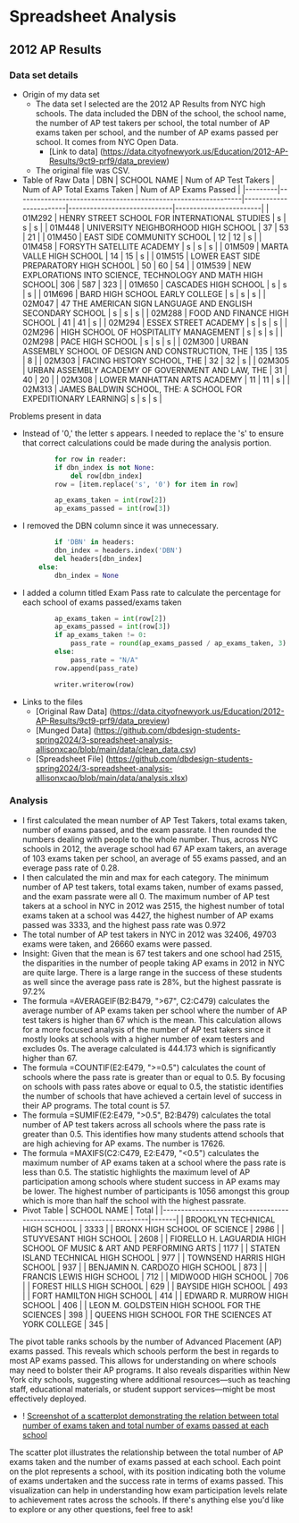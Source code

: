 # Spreadsheet Analysis
## 2012 AP Results

### Data set details
- Origin of my data set
    - The data set I selected are the 2012 AP Results from NYC high schools. The data included the DBN of the school, the school name, the number of AP test takers per school, the total number of AP exams taken per school, and the number of AP exams passed per school. It comes from NYC Open Data. 
        - [Link to data] (https://data.cityofnewyork.us/Education/2012-AP-Results/9ct9-prf9/data_preview)
    - The original file was CSV.
- Table of Raw Data
| DBN     | SCHOOL NAME                                                   | Num of AP Test Takers | Num of AP Total Exams Taken | Num of AP Exams Passed |
|---------|---------------------------------------------------------------|------------------------|-----------------------------|------------------------|
| 01M292  | HENRY STREET SCHOOL FOR INTERNATIONAL STUDIES                | s                      | s                           | s                      |
| 01M448  | UNIVERSITY NEIGHBORHOOD HIGH SCHOOL                          | 37                     | 53                          | 21                     |
| 01M450  | EAST SIDE COMMUNITY SCHOOL                                   | 12                     | 12                          | s                      |
| 01M458  | FORSYTH SATELLITE ACADEMY                                    | s                      | s                           | s                      |
| 01M509  | MARTA VALLE HIGH SCHOOL                                      | 14                     | 15                          | s                      |
| 01M515  | LOWER EAST SIDE PREPARATORY HIGH SCHOOL                       | 50                     | 60                          | 54                     |
| 01M539  | NEW EXPLORATIONS INTO SCIENCE, TECHNOLOGY AND MATH HIGH SCHOOL| 306                    | 587                         | 323                    |
| 01M650  | CASCADES HIGH SCHOOL                                         | s                      | s                           | s                      |
| 01M696  | BARD HIGH SCHOOL EARLY COLLEGE                               | s                      | s                           | s                      |
| 02M047  | 47 THE AMERICAN SIGN LANGUAGE AND ENGLISH SECONDARY SCHOOL  | s                      | s                           | s                      |
| 02M288  | FOOD AND FINANCE HIGH SCHOOL                                 | 41                     | 41                          | s                      |
| 02M294  | ESSEX STREET ACADEMY                                         | s                      | s                           | s                      |
| 02M296  | HIGH SCHOOL OF HOSPITALITY MANAGEMENT                        | s                      | s                           | s                      |
| 02M298  | PACE HIGH SCHOOL                                             | s                      | s                           | s                      |
| 02M300  | URBAN ASSEMBLY SCHOOL OF DESIGN AND CONSTRUCTION, THE        | 135                    | 135                         | 8                      |
| 02M303  | FACING HISTORY SCHOOL, THE                                   | 32                     | 32                          | s                      |
| 02M305  | URBAN ASSEMBLY ACADEMY OF GOVERNMENT AND LAW, THE            | 31                     | 40                          | 20                     |
| 02M308  | LOWER MANHATTAN ARTS ACADEMY                                 | 11                     | 11                          | s                      |
| 02M313  | JAMES BALDWIN SCHOOL, THE: A SCHOOL FOR EXPEDITIONARY LEARNING| s                      | s                           | s                      |

 Problems present in data
- Instead of '0,' the letter s appears. I needed to replace the 's' to ensure that correct calculations could be made during the analysis portion.
    ```python
            for row in reader:
            if dbn_index is not None:
                del row[dbn_index]
            row = [item.replace('s', '0') for item in row]

            ap_exams_taken = int(row[2]) 
            ap_exams_passed = int(row[3])  
- I removed the DBN column since it was unnecessary.
    ```python
            if 'DBN' in headers:
            dbn_index = headers.index('DBN')
            del headers[dbn_index]
        else:
            dbn_index = None

- I added a column titled Exam Pass rate to calculate the percentage for each school of exams passed/exams taken
    ```python
            ap_exams_taken = int(row[2]) 
            ap_exams_passed = int(row[3])  
            if ap_exams_taken != 0:
                pass_rate = round(ap_exams_passed / ap_exams_taken, 3)
            else:
                pass_rate = "N/A"
            row.append(pass_rate)

            writer.writerow(row)
- Links to the files
    - [Original Raw Data] (https://data.cityofnewyork.us/Education/2012-AP-Results/9ct9-prf9/data_preview)
    - [Munged Data] (https://github.com/dbdesign-students-spring2024/3-spreadsheet-analysis-allisonxcao/blob/main/data/clean_data.csv)
    - [Spreadsheet File] (https://github.com/dbdesign-students-spring2024/3-spreadsheet-analysis-allisonxcao/blob/main/data/analysis.xlsx)

### Analysis
- I first calculated the mean number of AP Test Takers, total exams taken, number of exams passed, and the exam passrate. I then rounded the numbers dealing with people to the whole number. Thus, across NYC schools in 2012, the average school had 67 AP exam takers, an average of 103 exams taken per school, an average of 55 exams passed, and an everage pass rate of 0.28. 
- I then calculated the min and max for each category. The minimum number of AP test takers, total exams taken, number of exams passed, and the exam passrate were all 0. The maximum number of AP test takers at a school in NYC in 2012 was 
2515, the highest number of total exams taken at a school was 4427, the highest number of AP exams passed was 3333, and the highest pass rate was 0.972
- The total number of AP test takers in NYC in 2012 was 32406, 49703 exams were taken, and 26660 exams were passed. 
- Insight: Given that the mean is 67 test takers and one school had 2515, the disparities in the number of people taking AP exams in 2012 in NYC are quite large. There is a large range in the success of these students as well since the average pass rate is 28%, but the highest passrate is 97.2%
- The formula =AVERAGEIF(B2:B479, ">67", C2:C479) calculates the average number of AP exams taken per school where the number of AP test takers is higher than 67 which is the mean. This calculation allows for a more focused analysis of the number of AP test takers since it mostly looks at schools with a higher number of exam testers and excludes 0s. The average calculated is 444.173 which is significantly higher than 67. 
- The formula =COUNTIF(E2:E479, ">=0.5") calculates the count of schools where the pass rate is greater than or equal to 0.5. By focusing on schools with pass rates above or equal to 0.5, the statistic identifies the number of schools that have achieved a certain level of success in their AP programs. The total count is 57.
- The formula =SUMIF(E2:E479, ">0.5", B2:B479) calculates the total number of AP test takers across all schools where the pass rate is greater than 0.5. This identifies how many students attend schools that are high achieving for AP exams. The number is 17626. 
- The formula =MAXIFS(C2:C479, E2:E479, "<0.5") calculates the maximum number of AP exams taken at a school where the pass rate is less than 0.5. The statistic highlights the maximum level of AP participation among schools where student success in AP exams may be lower. The highest number of participants is 1056 amongst this group which is more than half the school with the highest passrate. 
- Pivot Table
| SCHOOL NAME                                                          | Total |
|----------------------------------------------------------------------|-------|
| BROOKLYN TECHNICAL HIGH SCHOOL                                       | 3333  |
| BRONX HIGH SCHOOL OF SCIENCE                                         | 2986  |
| STUYVESANT HIGH SCHOOL                                               | 2608  |
| FIORELLO H. LAGUARDIA HIGH SCHOOL OF MUSIC & ART AND PERFORMING ARTS | 1177  |
| STATEN ISLAND TECHNICAL HIGH SCHOOL                                  | 977   |
| TOWNSEND HARRIS HIGH SCHOOL                                          | 937   |
| BENJAMIN N. CARDOZO HIGH SCHOOL                                      | 873   |
| FRANCIS LEWIS HIGH SCHOOL                                            | 712   |
| MIDWOOD HIGH SCHOOL                                                  | 706   |
| FOREST HILLS HIGH SCHOOL                                             | 629   |
| BAYSIDE HIGH SCHOOL                                                  | 493   |
| FORT HAMILTON HIGH SCHOOL                                            | 414   |
| EDWARD R. MURROW HIGH SCHOOL                                         | 406   |
| LEON M. GOLDSTEIN HIGH SCHOOL FOR THE SCIENCES                       | 398   |
| QUEENS HIGH SCHOOL FOR THE SCIENCES AT YORK COLLEGE                  | 345   |

The pivot table ranks schools by the number of Advanced Placement (AP) exams passed. This reveals which schools perform the best in regards to most AP exams passed. This allows for understanding on where schools may need to bolster their AP programs. It also reveals disparities within New York city schools, suggesting where additional resources—such as teaching staff, educational materials, or student support services—might be most effectively deployed. 

- ! [Screenshot of a scatterplot demonstrating the relation between total number of exams taken and total number of exams passed at each school](data/chart.png)

The scatter plot illustrates the relationship between the total number of AP exams taken and the number of exams passed at each school. Each point on the plot represents a school, with its position indicating both the volume of exams undertaken and the success rate in terms of exams passed. This visualization can help in understanding how exam participation levels relate to achievement rates across the schools. If there's anything else you'd like to explore or any other questions, feel free to ask!